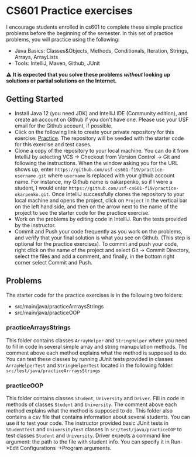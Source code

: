 # CS601 Practice exercises

I encourage students enrolled in cs601 to complete these simple practice problems before the beginning of the semester. 
In this set of practice problems, you will practice using the following:

- Java Basics: Classes&Objects, Methods, Conditionals, Iteration, Strings, Arrays, ArrayLists 
- Tools: IntelliJ, Maven, Github, JUnit

:warning: **It is expected that you solve these problems *without* looking up solutions or partial solutions on the Internet.**

## Getting Started
- Install Java 12 (you need JDK) and IntelliJ IDE (Community edition), and create an account on Github if you don't have one. Please use your USF email for the Github account, if possible.
- Click on the following link to create your private repository for this exercise: [Practice](https://classroom.github.com/a/fF1jead4).
The repository will be seeded with the starter code for this exercise and test cases. 
- Clone a copy of the repository to your local machine. You can do it from IntelliJ by selecting VCS -> Checkout from Version Control -> Git and following the instructions. When the window asking you for the URL shows up, enter `https://github.com/usf-cs601-f19/practice-username.git` where `username` is replaced with your github account name. For instance, my Github name is oakarpenko, so if I were a student, I would enter `https://github.com/usf-cs601-f19/practice-okarpenko.git`. Once IntelliJ successfully clones the repository to your local machine and opens the project, click on `Project` in the vertical bar on the left hand side, and then on the arrow next to the name of the project to see the starter code for the practice exercise. 
- Work on the problems by editing code in IntelliJ. Run the tests provided by the instructor.
- Commit and Push your code frequently as you work on the problems, and verify that your final solution is what you see on Github. (This step is optional for the practice exercises). To commit and push your code, right click on the name of the project and select Git -> Commit Directory, select the files and add a comment, and finally, in the bottom right corner select Commit and Push.

## Problems
The starter code for the practice exercises is in the following two folders: 
- src/main/java/practiceArrraysStrings 
- src/main/java/practiceOOP

### practiceArraysStrings
This folder contains classes `ArrayHelper` and `StringHelper` where you need to fill in code in several simple array and string manupulation methods.
The comment above each method explains what the method is supposed to do.
You can test these classes by running JUnit tests provided in classes `ArrayHelperTest` and `StringHelperTest` located in the following folder: `src/test/java/practiceArrraysStrings` 

### practiceOOP
This folder contains classes `Student`, `University` and `Driver`. Fill in code in methods of classes `Student` and `University`.  The comment above each method explains what the method is supposed to do.
This folder also contains a csv file that contains information about several students. You can use it to test your code.
The instructor provided basic JUnit tests in `StudentTest` and `UniversityTest` classes in `src/test/java/practiceOOP` to test classes `Student` and `University`. Driver expects a command line argument: the path to the file with student info. You can specify it in Run->Edit Configurations ->Program arguments.

